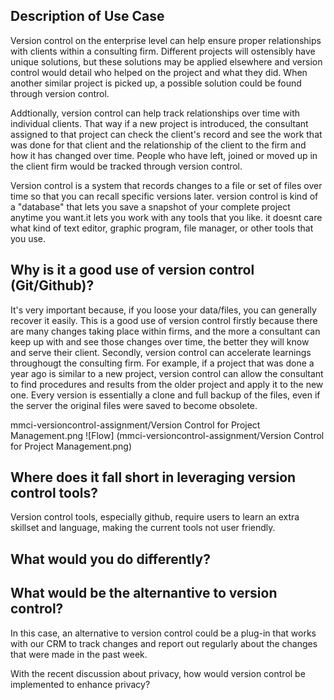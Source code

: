 ## Description of Use Case

Version control on the enterprise level can help ensure proper relationships with clients within a consulting firm. Different projects will ostensibly have unique solutions, but these solutions may be applied elsewhere and version control would detail who helped on the project and what they did. When another similar project is picked up, a possible solution could be found through version control.

Addtionally, version control can help track relationships over time with individual clients. That way if a new project is introduced, the consultant assigned to that project can check the client's record and see the work that was done for that client and the relationship of the client to the firm and how it has changed over time. People who have left, joined or moved up in the client firm would be tracked through version control.

Version control is a system that records changes to a file or set of files over time so that you can recall specific versions later.
version control is kind of a "database" that lets you save a snapshot of your complete project anytime you want.it lets you work with any tools that you like. it doesnt care what kind of text editor, graphic program, file manager, or other tools that you use.

## Why is it a good use of version control (Git/Github)?

It's very important because, if you loose your data/files, you can generally recover it easily.
This is a good use of version control firstly because there are many changes taking place within firms, and the more a consultant can keep up with and see those changes over time, the better they will know and serve their client. Secondly, version control can accelerate learnings throughougt the consulting firm. For example, if a project that was done a year ago is similar to a new project, version control can allow the consultant to find procedures and results from the older project and apply it to the new one.  Every version is essentially a clone and full backup of the files, even if the server the original files were saved to become obsolete.  

mmci-versioncontrol-assignment/Version Control for Project Management.png 
![Flow] (mmci-versioncontrol-assignment/Version Control for Project Management.png)

## Where does it fall short in leveraging version control tools?
Version control tools, especially github, require users to learn an extra skillset and language, making the current tools not user friendly. 

## What would you do differently?

## What would be the alternantive to version control?
In this case, an alternative to version control could be a plug-in that works with our CRM to track changes and report out regularly about the changes that were made in the past week.

With the recent discussion about privacy, how would version control be implemented to enhance privacy?

